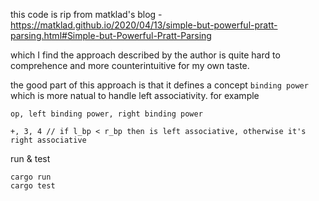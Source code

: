 

this code is rip from matklad's blog - https://matklad.github.io/2020/04/13/simple-but-powerful-pratt-parsing.html#Simple-but-Powerful-Pratt-Parsing


which I find the approach described by the author is quite hard to comprehence and more counterintuitive for my own taste.

the good part of this approach is that it defines a concept `binding power` which is more natual to handle left associativity. for example 

```plain
op, left binding power, right binding power

+, 3, 4 // if l_bp < r_bp then is left associative, otherwise it's right associative

```



run & test

```
cargo run
cargo test
```
